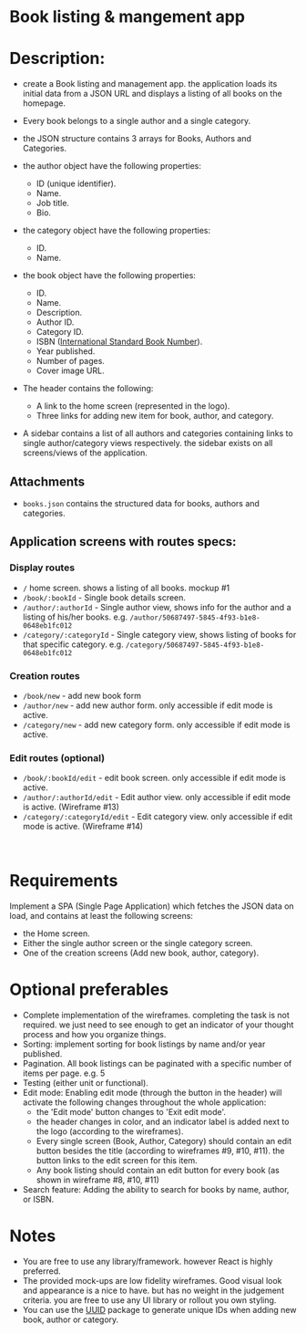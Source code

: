# Book listing & mangement app

# Description: 
- create a Book listing and management app. the application loads its initial data from a JSON URL and displays a listing of all books on the homepage.
- Every book belongs to a single author and a single category.
- the JSON structure contains 3 arrays for Books, Authors and Categories.
- the author object have the following properties:
    - ID (unique identifier).
    - Name.
    - Job title.
    - Bio.
- the category object have the following properties:
    - ID.
    - Name.
- the book object have the following properties:
    - ID.
    - Name.
    - Description.
    - Author ID.
    - Category ID.
    - ISBN ([International Standard Book Number](https://en.wikipedia.org/wiki/International_Standard_Book_Number)).
    - Year published.
    - Number of pages.
    - Cover image URL.

- The header contains the following:
    - A link to the home screen (represented in the logo).
    - Three links for adding new item for book, author, and category.

- A sidebar contains a list of all authors and categories containing links to single author/category views respectively. the sidebar exists on all screens/views of the application.

## Attachments
- `books.json` contains the structured data for books, authors and categories.

## Application screens with routes specs:
### Display routes
- `/` home screen. shows a listing of all books. mockup #1
- `/book/:bookId` - Single book details screen.
- `/author/:authorId` - Single author view, shows info for the author and a listing of his/her books. e.g. `/author/50687497-5845-4f93-b1e8-0648eb1fc012`
- `/category/:categoryId` - Single category view, shows listing of books for that specific category. e.g. `/category/50687497-5845-4f93-b1e8-0648eb1fc012`

### Creation routes
- `/book/new` - add new book form
- `/author/new` - add new author form. only accessible if edit mode is active.
- `/category/new` - add new category form. only accessible if edit mode is active.

### Edit routes (optional)
- `/book/:bookId/edit` - edit book screen. only accessible if edit mode is active.
- `/author/:authorId/edit` - Edit author view. only accessible if edit mode is active. (Wireframe #13)
- `/category/:categoryId/edit` - Edit category view. only accessible if edit mode is active. (Wireframe #14)

<br />

# Requirements
Implement a SPA (Single Page Application) which fetches the JSON data on load, and contains at least the following screens:
- the Home screen.
- Either the single author screen or the single category screen.
- One of the creation screens (Add new book, author, category).

# Optional preferables
- Complete implementation of the wireframes. completing the task is not required. we just need to see enough to get an indicator of your thought process and how you organize things.
- Sorting: implement sorting for book listings by name and/or year published.
- Pagination. All book listings can be paginated with a specific number of items per page. e.g. 5
- Testing (either unit or functional).
- Edit mode: Enabling edit mode (through the button in the header) will activate the following changes throughout the whole application:
  - the 'Edit mode' button changes to 'Exit edit mode'.
  - the header changes in color, and an indicator label is added next to the logo (according to the wireframes).
  - Every single screen (Book, Author, Category) should contain an edit button besides the title (according to wireframes #9, #10, #11). the button links to the edit screen for this item.
  - Any book listing should contain an edit button for every book (as shown in wireframe #8, #10, #11)
- Search feature: Adding the ability to search for books by name, author, or ISBN.

# Notes
- You are free to use any library/framework. however React is highly preferred.
- The provided mock-ups are low fidelity wireframes. Good visual look and appearance is a nice to have. but has no weight in the judgement criteria. you are free to use any UI library or rollout you own styling.
- You can use the [UUID](https://www.npmjs.com/package/uuid) package to generate unique IDs when adding new book, author or category.

